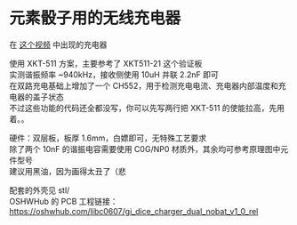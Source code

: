# 元素骰子用的无线充电器 
在 [这个视频](https://www.bilibili.com/video/BV1Gs4y1t7k7/) 中出现的充电器  
  
使用 XKT-511 方案，主要参考了 XKT511-21 这个验证板  
实测谐振频率 ~940kHz，接收侧使用 10uH 并联 2.2nF 即可  
在双路充电基础上增加了一个 CH552，用于检测充电电流、充电器内部温度和充电器的盖子状态   
不过这些功能的代码还全都没写，你可以先写两行把 XKT-511 的使能拉高，先用着。。  

硬件：双层板，板厚 1.6mm，白嫖即可，无特殊工艺要求  
除了两个 10nF 的谐振电容需要使用 C0G/NP0 材质外，其余均可参考原理图中元件型号  
建议用黑油，因为画得太丑了（悲  
  
配套的外壳见 stl/  
OSHWHub 的 PCB 工程链接：https://oshwhub.com/libc0607/gi_dice_charger_dual_nobat_v1_0_rel
